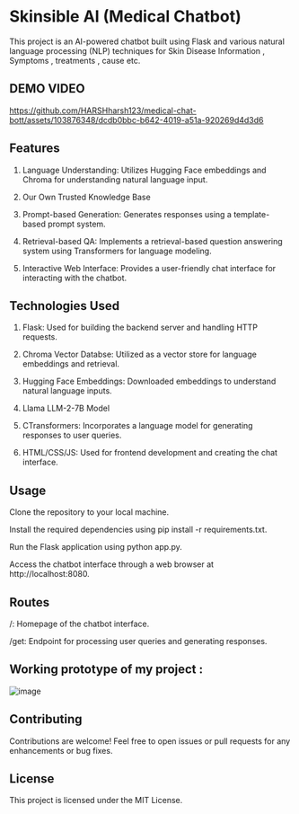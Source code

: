 # Skinsible AI (Medical Chatbot) 

This project is an AI-powered chatbot built using Flask and various natural language processing (NLP) techniques for Skin Disease Information , Symptoms , treatments , cause etc.

## DEMO VIDEO 



https://github.com/HARSHharsh123/medical-chat-bott/assets/103876348/dcdb0bbc-b642-4019-a51a-920269d4d3d6



## Features

1. Language Understanding: Utilizes Hugging Face embeddings and Chroma for understanding natural language input.

2. Our Own Trusted Knowledge Base

3. Prompt-based Generation: Generates responses using a template-based prompt system.
   
4. Retrieval-based QA: Implements a retrieval-based question answering system using Transformers for language modeling.
   
5. Interactive Web Interface: Provides a user-friendly chat interface for interacting with the chatbot.
   
## Technologies Used

1. Flask: Used for building the backend server and handling HTTP requests.
   
2. Chroma Vector Databse: Utilized as a vector store for language embeddings and retrieval.
   
3. Hugging Face Embeddings: Downloaded embeddings to understand natural language inputs.

4. Llama LLM-2-7B Model

5. CTransformers: Incorporates a language model for generating responses to user queries.
   
6. HTML/CSS/JS: Used for frontend development and creating the chat interface.
   
## Usage
Clone the repository to your local machine.

Install the required dependencies using pip install -r requirements.txt.

Run the Flask application using python app.py.

Access the chatbot interface through a web browser at http://localhost:8080.

## Routes
/: Homepage of the chatbot interface.

/get: Endpoint for processing user queries and generating responses.


## Working prototype of my project : 

![image](https://github.com/HARSHharsh123/medical-chat-bott/assets/103876348/8cc24250-4e28-4817-931b-e887c26c55c7)

## Contributing
Contributions are welcome! Feel free to open issues or pull requests for any enhancements or bug fixes.

## License
This project is licensed under the MIT License.


